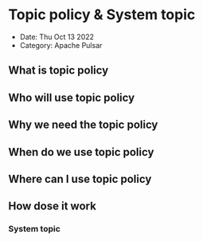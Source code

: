 # Topic policy & System topic

- Date: Thu Oct 13 2022
- Category: Apache Pulsar

## What is topic policy

## Who will use topic policy

## Why we need the topic policy

## When do we use topic policy

## Where can I use topic policy 

## How dose it work

### System topic